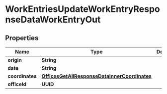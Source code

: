 

# WorkEntriesUpdateWorkEntryResponseDataWorkEntryOut


## Properties

| Name | Type | Description | Notes |
|------------ | ------------- | ------------- | -------------|
|**origin** | **String** |  |  [optional] |
|**date** | **String** |  |  [optional] |
|**coordinates** | [**OfficesGetAllResponseDataInnerCoordinates**](OfficesGetAllResponseDataInnerCoordinates.md) |  |  [optional] |
|**officeId** | **UUID** |  |  [optional] |



